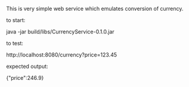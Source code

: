 This is very simple web service which emulates conversion of currency.

to start:

java -jar build/libs/CurrencyService-0.1.0.jar

to test:

http://localhost:8080/currency?price=123.45

expected output:

{"price":246.9}
